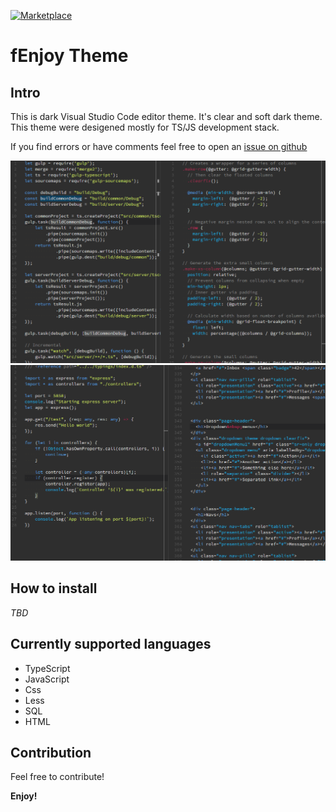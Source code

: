 [![Marketplace](http://vsmarketplacebadge.apphb.com/version/feafarot.fenjoy-theme.svg)](https://marketplace.visualstudio.com/items?itemName=feafarot.fenjoy-theme)

# fEnjoy Theme
## Intro

This is dark Visual Studio Code editor theme. It's clear and soft dark theme. This theme were desigened mostly for TS/JS development stack.

If you find errors or have comments feel free to open an [issue on github](https://github.com/feafarot/fEnjoy-theme/issues)

![Screenshot](https://raw.githubusercontent.com/feafarot/fEnjoy-theme/master/Screenshot3.png)
![Screenshot](https://raw.githubusercontent.com/feafarot/fEnjoy-theme/master/Screenshot4.png)

## How to install

*TBD*

## Currently supported languages

* TypeScript
* JavaScript
* Css
* Less
* SQL
* HTML

## Contribution

Feel free to contribute!


**Enjoy!**